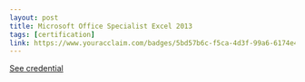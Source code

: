 ```yaml
---
layout: post
title: Microsoft Office Specialist Excel 2013
tags: [certification]
link: https://www.youracclaim.com/badges/5bd57b6c-f5ca-4d3f-99a6-6174e495bcda/linked_in_profile
---
```


<a href="https://www.youracclaim.com/badges/5bd57b6c-f5ca-4d3f-99a6-6174e495bcda/linked_in_profile" target="_blank">See credential</a>
